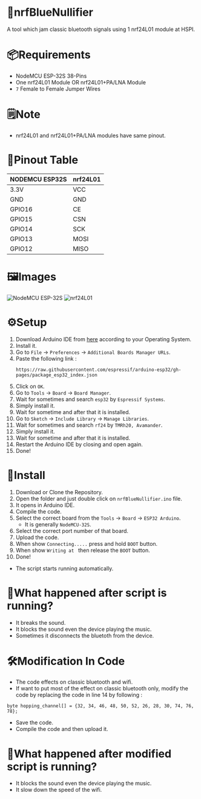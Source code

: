 # 🛜nrfBlueNullifier
A tool which jam classic bluetooth signals using 1 nrf24L01 module at HSPI.

# 📦Requirements
- NodeMCU ESP-32S 38-Pins
- One nrf24L01 Module OR nrf24L01+PA/LNA Module
- `7` Female to Female Jumper Wires

# 🗒️Note
- nrf24L01 and nrf24L01+PA/LNA modules have same pinout.

# 🔌Pinout Table
| NODEMCU ESP32S | nrf24L01 |
|----------------|----------|
| 3.3V           | VCC      |
| GND            | GND      |
| GPIO16         | CE       |
| GPIO15         | CSN      |
| GPIO14         | SCK      |
| GPIO13         | MOSI     |
| GPIO12         | MISO     |

# 🖼️Images
![NodeMCU ESP-32S](https://github.com/user-attachments/assets/b790a39f-dae6-4087-a740-148f6b272aa4)
![nrf24L01](https://github.com/user-attachments/assets/706db436-8ce3-431d-8b0e-51e8936e28ff)

# ⚙️Setup
1. Download Arduino IDE from [here](https://www.arduino.cc/en/software) according to your Operating System.
2. Install it.
3. Go to `File` → `Preferences` → `Additional Boards Manager URLs`.
4. Paste the following link :
   ```
   https://raw.githubusercontent.com/espressif/arduino-esp32/gh-pages/package_esp32_index.json
   ```
5. Click on `OK`.
6. Go to `Tools` → `Board` → `Board Manager`.
7. Wait for sometimes and search `esp32` by `Espressif Systems`.
8. Simply install it.
9. Wait for sometime and after that it is installed.
10. Go to `Sketch` → `Include Library` → `Manage Libraries`.
11. Wait for sometimes and search `rf24` by `TMRh20, Avamander`.
12. Simply install it.
13. Wait for sometime and after that it is installed.
14. Restart the Arduino IDE by closing and open again.
15. Done!

# 🔧Install
1. Download or Clone the Repository.
2. Open the folder and just double click on `nrfBlueNullifier.ino` file.
3. It opens in Arduino IDE.
4. Compile the code.
5. Select the correct board from the `Tools` → `Board` → `ESP32 Arduino`.
   - It is generally `NodeMCU-32S`.
6. Select the correct port number of that board.
7. Upload the code.
8. When show `Connecting.....` press and hold `BOOT` button.
9. When show `Writing at ` then release the `BOOT` button.
10. Done!
   - The script starts running automatically.

# 🤔What happened after script is running?
- It breaks the sound.
- It blocks the sound even the device playing the music.
- Sometimes it disconnects the bluetoth from the device.

# 🛠️Modification In Code
- The code effects on classic bluetooth and wifi.
- If want to put most of the effect on classic bluetooth only, modify the code by replacing the code in line 14 by following :
```
byte hopping_channel[] = {32, 34, 46, 48, 50, 52, 26, 28, 30, 74, 76, 78};
```
- Save the code.
- Compile the code and then upload it.

# 🤔What happened after modified script is running?
- It blocks the sound even the device playing the music.
- It slow down the speed of the wifi.
